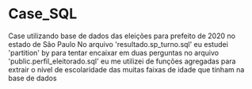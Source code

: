 # Case_SQL
Case utilizando base de dados das eleições para prefeito de 2020 no estado de São Paulo
No arquivo 'resultado.sp_turno.sql' eu estudei 'partition' by para tentar encaixar em duas perguntas
no arquivo 'public.perfil_eleitorado.sql' eu me utilizei de funções agregadas para extrair o nível de escolaridade das muitas faixas de idade que tinham na base de dados
